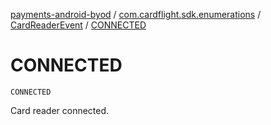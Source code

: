 [payments-android-byod](../../index.md) / [com.cardflight.sdk.enumerations](../index.md) / [CardReaderEvent](index.md) / [CONNECTED](./-c-o-n-n-e-c-t-e-d.md)

# CONNECTED

`CONNECTED`

Card reader connected.

